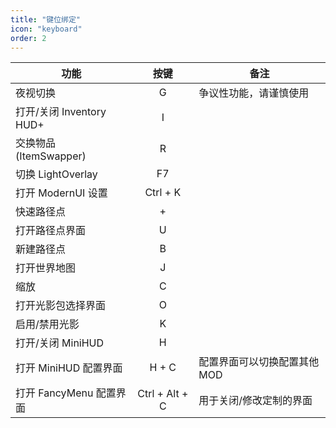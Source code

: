 ```yaml
---
title: "键位绑定"
icon: "keyboard"
order: 2
---
```


| 功能                     |      按键      | 备注                         |
| ------------------------ | :------------: | ---------------------------- |
| 夜视切换                 |       G        | 争议性功能，请谨慎使用       |
| 打开/关闭 Inventory HUD+ |       I        |                              |
| 交换物品 (ItemSwapper)   |       R        |                              |
| 切换 LightOverlay        |       F7       |                              |
| 打开 ModernUI 设置       |    Ctrl + K    |                              |
| 快速路径点               |       +        |                              |
| 打开路径点界面           |       U        |                              |
| 新建路径点               |       B        |                              |
| 打开世界地图             |       J        |                              |
| 缩放                     |       C        |                              |
| 打开光影包选择界面       |       O        |                              |
| 启用/禁用光影            |       K        |                              |
| 打开/关闭 MiniHUD        |       H        |                              |
| 打开 MiniHUD 配置界面    |     H + C      | 配置界面可以切换配置其他 MOD |
| 打开 FancyMenu 配置界面  | Ctrl + Alt + C | 用于关闭/修改定制的界面      |
